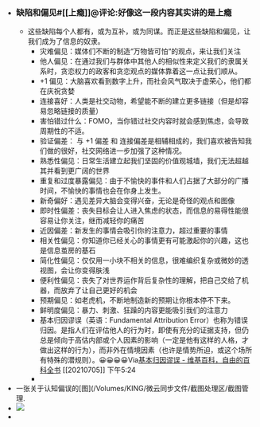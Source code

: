 - ### 缺陷和偏见#[[上瘾]]@评论:好像这一段内容其实讲的是上瘾
    - 这些缺陷每个人都有，或为互补，或为同谋。而正是这些缺陷和偏见，让我们成为了信息的奴隶。
        - 灾难偏见：媒体们不断的制造“万物皆可怕“的观点，来让我们关注
        - 他人偏见：在通过我们与群体中其他人的相似性来定义我们的隶属关系时，贪恋权力的政客和贪恋观点的媒体靠着这一点让我们顺从。
        - +1 偏见：大脑喜欢看到数字上升，而社会风气取决于虚荣心，他们都在庆祝贪婪
        - 连接喜好：人类是社交动物，希望能不断的建立更多链接（但是却容易忽略链接的质量）
        - 害怕错过什么：FOMO，当你错过社交内容时就会感到焦虑，会导致周期性的不适。
        - 验证偏差： 与 +1 偏差 和 连接偏差是相辅相成的，我们喜欢被告知我们做的很好，社交网络进一步加强了这种情况。
        - 熟悉性偏见：日常生活建立起我们坚固的价值观城墙，我们无法超越其并看到更广阔的世界
        - 重复和过度暴露偏见：由于不愉快的事件和人们占据了大部分的广播时间，不愉快的事情也会在你身上发生。
        - 新奇偏好：遇见差异大脑会变得兴奋，无论是奇怪的观点和图像
        - 即时性偏差：丧失目标会让人进入焦虑的状态，而信息的易得性能很容易让你关注，继而减轻你的痛苦
        - 近因偏差：新发生的事情会吸引你的注意力，超过重要的事情
        - 相关性偏见：你知道你已经关心的事情更有可能激起你的兴趣，这也是信息茧房的基石
        - 简化性偏见：仅仅用一小块不相关的信息，很难编织复杂或微妙的透视图，会让你变得肤浅
        - 便利性偏见：丧失了对世界运作背后复杂性的理解，把自己交给了机器，而放弃了让自己更好的机会
        - 预期偏见：如老虎机，不断地制造新的预期让你根本停不下来。
        - 鲜明度偏见：暴力、刺激、狂躁的内容更能吸引我们的注意力
        - 基本归因谬误（英语：Fundamental Attribution Error）也称为错误归因。是指人们在评估他人的行为时，即使有充分的证据支持，但仍总是倾向于高估内部或个人因素的影响（一定是他有这样的人格，才做出这样的行为），而非外在情境因素（也许是情势所迫，或这个场所有特殊的潜规则）。😀😀😀😀Via[基本归因谬误 - 维基百科，自由的百科全书](https://zh.wikipedia.org/wiki/%E5%9F%BA%E6%9C%AC%E6%AD%B8%E5%9B%A0%E8%AC%AC%E8%AA%A4) [[20210705]] 下午5:24
        - 
- 一张关于认知偏误的[图](/Volumes/KING/微云同步文件/截图处理区/截图管理.
- ![](https://firebasestorage.googleapis.com/v0/b/firescript-577a2.appspot.com/o/imgs%2Fapp%2Fxinyiheng%2FRsekPcRXUL.png?alt=media&token=b57ea805-9694-494b-87e8-fdfd6ee8a1d0)
- 
